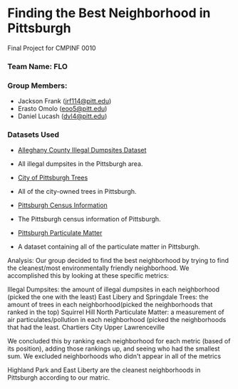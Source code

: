 # Finding the Best Neighborhood in Pittsburgh
Final Project for CMPINF 0010

### Team Name: FLO
### Group Members:
+ Jackson Frank (jrf114@pitt.edu)
+ Erasto Omolo (eoo5@pitt.edu)
+ Daniel Lucash (dvl4@pitt.edu)



### Datasets Used

+ [Alleghany County Illegal Dumpsites Dataset](https://data.wprdc.org/dataset/allegheny-county-illegal-dump-sites)
- All illegal dumpsites in the Pittsburgh area.
+ [City of Pittsburgh Trees](https://data.wprdc.org/dataset/city-trees)
- All of the city-owned trees in Pittsburgh.
+ [Pittsburgh Census Information](https://pitt.libguides.com/pghcensus/pghcensustracts)
- The Pittsburgh census information of Pittsburgh.
+ [Pittsburgh Particulate Matter](https://data.wprdc.org/dataset/particulate-matter-2-5)
- A dataset containing all of the particulate matter in Pittsburgh.

Analysis:
Our group decided to find the best neighborhood by trying to find the cleanest/most environmentally friendly neighborhood. We accomplished this by looking at these specific metrics:

Illegal Dumpsites: the amount of illegal dumpsites in each neighborhood (picked the one with the least) East Libery and Springdale 
Trees: the amount of trees in each neighborhood(picked the neighborhoods that ranked in the top) Squirrel Hill North
Particulate Matter: a measurement of air particulates/pollution in each neighborhood (picked the neighborhoods that had the least. Chartiers City Upper Lawrenceville	

We concluded this by ranking each neighborhood for each metric (based of its position), adding those rankings up, and seeing who had the smallest sum. We excluded neighborhoods who didn't appear in all of the metrics

Highland Park and East Liberty are the cleanest neighborhoods in Pittsburgh according to our matric.
